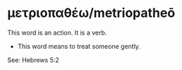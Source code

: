 # μετριοπαθέω/metriopatheō
This word is an action. It is a verb.
* This word means to treat someone gently.

See: Hebrews 5:2
